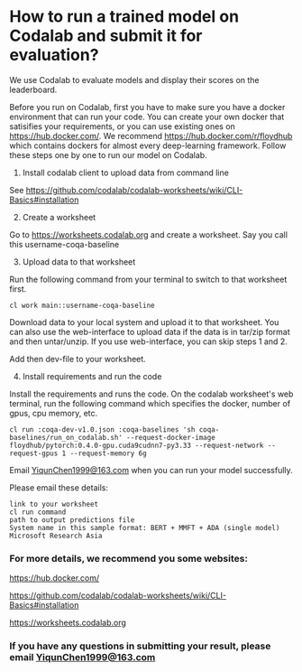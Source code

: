 # How to run a trained model on Codalab and submit it for evaluation?

We use Codalab to evaluate models and display their scores on the leaderboard. 

Before you run on Codalab, first you have to make sure you have a docker environment that can run your code. You can create your own docker that satisifies your requirements, or you can use existing ones on https://hub.docker.com/. We recommend https://hub.docker.com/r/floydhub which contains dockers for almost every deep-learning framework. Follow these steps one by one to run our model on Codalab.

1. Install codalab client to upload data from command line

See https://github.com/codalab/codalab-worksheets/wiki/CLI-Basics#installation

2. Create a worksheet

Go to https://worksheets.codalab.org and create a worksheet. Say you call this username-coqa-baseline

3. Upload data to that worksheet

Run the following command from your terminal to switch to that worksheet first.

  `cl work main::username-coqa-baseline`

Download data to your local system and upload it to that worksheet. You can also use the web-interface to upload data if the data is in tar/zip format and then untar/unzip. If you use web-interface, you can skip steps 1 and 2.

Add then dev-file to your worksheet.

4. Install requirements and run the code

Install the requirements and runs the code. On the codalab worksheet's web terminal, run the following command which specifies the docker, number of gpus, cpu memory, etc.

  `cl run :coqa-dev-v1.0.json :coqa-baselines 'sh coqa-baselines/run_on_codalab.sh' --request-docker-image floydhub/pytorch:0.4.0-gpu.cuda9cudnn7-py3.33 --request-network --request-gpus 1 --request-memory 6g`

Email YiqunChen1999@163.com when you can run your model successfully.

Please email these details:

    link to your worksheet
    cl run command
    path to output predictions file
    System name in this sample format: BERT + MMFT + ADA (single model) Microsoft Research Asia

### For more details, we recommend you some websites:
 
https://hub.docker.com/

https://github.com/codalab/codalab-worksheets/wiki/CLI-Basics#installation

https://worksheets.codalab.org

### If you have any questions in submitting your result, please email YiqunChen1999@163.com
